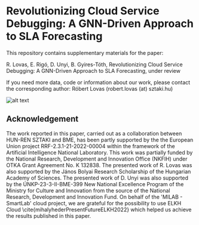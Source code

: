 # Revolutionizing Cloud Service Debugging: A GNN-Driven Approach to SLA Forecasting

This repository contains supplementary materials for the paper:

R. Lovas, E. Rigó, D. Unyi, B. Gyires-Tóth, Revolutionizing Cloud Service Debugging: A GNN-Driven Approach to SLA Forecasting, under review

If you need more data, code or information about our work, please contact the corresponding author: Róbert Lovas (robert.lovas (at) sztaki.hu)

![alt text](https://github.com/BME-SmartLab/GNN-SLA-Forecast/blob/main/dataflow.png)

## Acknowledgement

The work reported in this paper, carried out as a collaboration between HUN-REN SZTAKI and BME, has been partly supported by the the European Union project RRF-2.3.1-21-2022-00004 within the framework of the Artificial Intelligence National Laboratory.
This work was partially funded by the National Research, Development and Innovation Office (NKFIH) under OTKA Grant Agreement No. K 132838.
The presented work of R. Lovas was also supported by the János Bolyai Research Scholarship of the Hungarian Academy of Sciences.
The presented work of D. Unyi was also supported by the ÚNKP-23-3-II-BME-399 New National Excellence Program of the Ministry for Culture and Innovation from the source of the National Research, Development and Innovation Fund.
On behalf of the 'MILAB - SmartLab' cloud project, we are grateful for the possibility to use ELKH Cloud \cite{mihalyhederPresentFutureELKH2022} which helped us achieve the results published in this paper.
